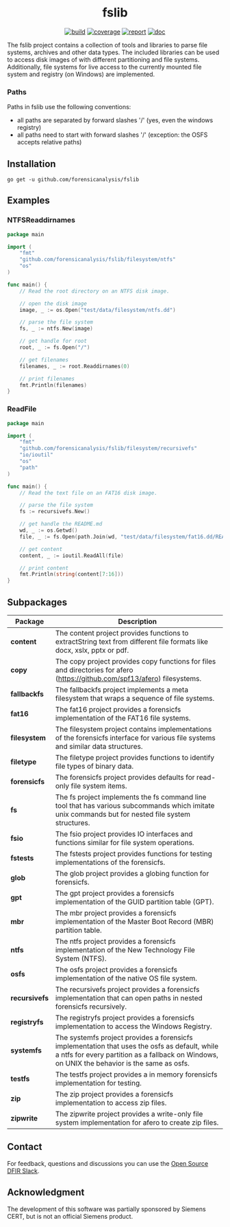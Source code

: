 <h1 align="center">fslib</h1>

<p  align="center">
 <a href="https://github.com/forensicanalysis/fslib/actions"><img src="https://github.com/forensicanalysis/fslib/workflows/CI/badge.svg" alt="build" /></a>
 <a href="https://codecov.io/gh/forensicanalysis/fslib"><img src="https://codecov.io/gh/forensicanalysis/fslib/branch/master/graph/badge.svg" alt="coverage" /></a>
 <a href="https://goreportcard.com/report/github.com/forensicanalysis/fslib"><img src="https://goreportcard.com/badge/github.com/forensicanalysis/fslib" alt="report" /></a>
 <a href="https://godoc.org/github.com/forensicanalysis/fslib"><img src="https://godoc.org/github.com/forensicanalysis/fslib?status.svg" alt="doc" /></a>
</p>


The fslib project contains a collection of tools and libraries to parse file
systems, archives and other data types. The included libraries can be used to
access disk images of with different partitioning and file systems.
Additionally, file systems for live access to the currently mounted file system
and registry (on Windows) are implemented.

### Paths
Paths in fslib use the following conventions:

- all paths are separated by forward slashes '/' (yes, even the windows registry)
- all paths need to start with forward slashes '/' (exception: the OSFS accepts relative paths)


## Installation

```shell
go get -u github.com/forensicanalysis/fslib
```


## Examples


### NTFSReaddirnames
``` go
package main

import (
	"fmt"
	"github.com/forensicanalysis/fslib/filesystem/ntfs"
	"os"
)

func main() {
	// Read the root directory on an NTFS disk image.

	// open the disk image
	image, _ := os.Open("test/data/filesystem/ntfs.dd")

	// parse the file system
	fs, _ := ntfs.New(image)

	// get handle for root
	root, _ := fs.Open("/")

	// get filenames
	filenames, _ := root.Readdirnames(0)

	// print filenames
	fmt.Println(filenames)
}

```


### ReadFile
``` go
package main

import (
	"fmt"
	"github.com/forensicanalysis/fslib/filesystem/recursivefs"
	"io/ioutil"
	"os"
	"path"
)

func main() {
	// Read the text file on an FAT16 disk image.

	// parse the file system
	fs := recursivefs.New()

	// get handle the README.md
	wd, _ := os.Getwd()
	file, _ := fs.Open(path.Join(wd, "test/data/filesystem/fat16.dd/README.md"))

	// get content
	content, _ := ioutil.ReadAll(file)

	// print content
	fmt.Println(string(content[7:16]))
}

```





## Subpackages

| Package | Description |
| --- | --- |
| **content** | The content project provides functions to extractString text from different file formats like docx, xslx, pptx or pdf. |
| **copy** | The copy project provides copy functions for files and directories for afero (https://github.com/spf13/afero) filesystems. |
| **fallbackfs** | The fallbackfs project implements a meta filesystem that wraps a sequence of file systems. |
| **fat16** | The fat16 project provides a forensicfs implementation of the FAT16 file systems. |
| **filesystem** | The filesystem project contains implementations of the forensicfs interface for various file systems and similar data structures. |
| **filetype** | The filetype project provides functions to identify file types of binary data. |
| **forensicfs** | The forensicfs project provides defaults for read-only file system items. |
| **fs** | The fs project implements the fs command line tool that has various subcommands which imitate unix commands but for nested file system structures. |
| **fsio** | The fsio project provides IO interfaces and functions similar for file system operations. |
| **fstests** | The fstests project provides functions for testing implementations of the forensicfs. |
| **glob** | The glob project provides a globing function for forensicfs. |
| **gpt** | The gpt project provides a forensicfs implementation of the GUID partition table (GPT). |
| **mbr** | The mbr project provides a forensicfs implementation of the Master Boot Record (MBR) partition table. |
| **ntfs** | The ntfs project provides a forensicfs implementation of the New Technology File System (NTFS). |
| **osfs** | The osfs project provides a forensicfs implementation of the native OS file system. |
| **recursivefs** | The recursivefs project provides a forensicfs implementation that can open paths in nested forensicfs recursively. |
| **registryfs** | The registryfs project provides a forensicfs implementation to access the Windows Registry. |
| **systemfs** | The systemfs project provides a forensicfs implementation that uses the osfs as default, while a ntfs for every partition as a fallback on Windows, on UNIX the behavior is the same as osfs. |
| **testfs** | The testfs project provides a in memory forensicfs implementation for testing. |
| **zip** | The zip project provides a forensicfs implementation to access zip files. |
| **zipwrite** | The zipwrite project provides a write-only file system implementation for afero to create zip files. |

## Contact

For feedback, questions and discussions you can use the [Open Source DFIR Slack](https://github.com/open-source-dfir/slack).

## Acknowledgment

The development of this software was partially sponsored by Siemens CERT, but
is not an official Siemens product.
